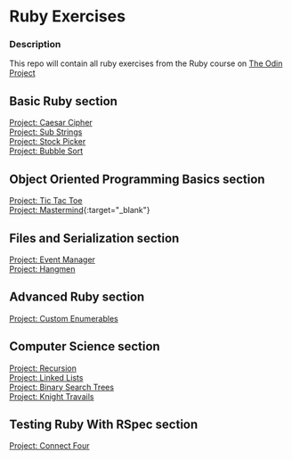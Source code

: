 # Ruby Exercises

### Description
This repo will contain all ruby exercises from the Ruby course on [The Odin Project](https://www.theodinproject.com/paths/full-stack-ruby-on-rails/courses/ruby)

## Basic Ruby section
[Project: Caesar Cipher](https://www.theodinproject.com/lessons/ruby-caesar-cipher)  
[Project: Sub Strings](https://www.theodinproject.com/lessons/ruby-sub-strings)  
[Project: Stock Picker](https://www.theodinproject.com/lessons/ruby-stock-picker)  
[Project: Bubble Sort](https://www.theodinproject.com/lessons/ruby-bubble-sort)  

## Object Oriented Programming Basics section
[Project: Tic Tac Toe](https://www.theodinproject.com/lessons/ruby-tic-tac-toe)  
[Project: Mastermind](https://www.theodinproject.com/lessons/ruby-mastermind){:target="_blank"}

## Files and Serialization section
[Project: Event Manager](https://www.theodinproject.com/lessons/ruby-event-manager)  
[Project: Hangmen](https://www.theodinproject.com/lessons/ruby-hangman)

## Advanced Ruby section
[Project: Custom Enumerables](https://www.theodinproject.com/lessons/ruby-custom-enumerables)

## Computer Science section
[Project: Recursion](https://www.theodinproject.com/lessons/ruby-recursion)  
[Project: Linked Lists](https://www.theodinproject.com/lessons/ruby-linked-lists)  
[Project: Binary Search Trees](https://www.theodinproject.com/lessons/ruby-binary-search-trees)  
[Project: Knight Travails](https://www.theodinproject.com/lessons/ruby-knights-travails)

## Testing Ruby With RSpec section
[Project: Connect Four](https://www.theodinproject.com/lessons/ruby-connect-four)